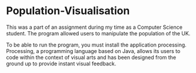 # Population-Visualisation
This was a part of an assignment during my time as a Computer Science student. The program allowed users to manipulate the population of the UK.

To be able to run the program, you must install the application processing. Processing, a programming language based on Java, allows its users to code within the context of visual arts and has been designed from the ground up to provide instant visual feedback.
